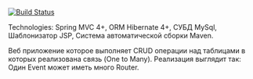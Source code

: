 [![Build Status](https://travis-ci.org/VadimSharomov/events-routers.svg?branch=master)](https://travis-ci.org/VadimSharomov/events-routers)

Technologies: Spring MVC 4+, ORM Hibernate 4+, СУБД MySql, Шаблонизатор JSP, Система автоматической сборки Maven.

Веб приложение которое выполняет CRUD операции
над таблицами в которых реализована связь (One to Many).
Реализация выглядит так: Один Event может иметь много Router.